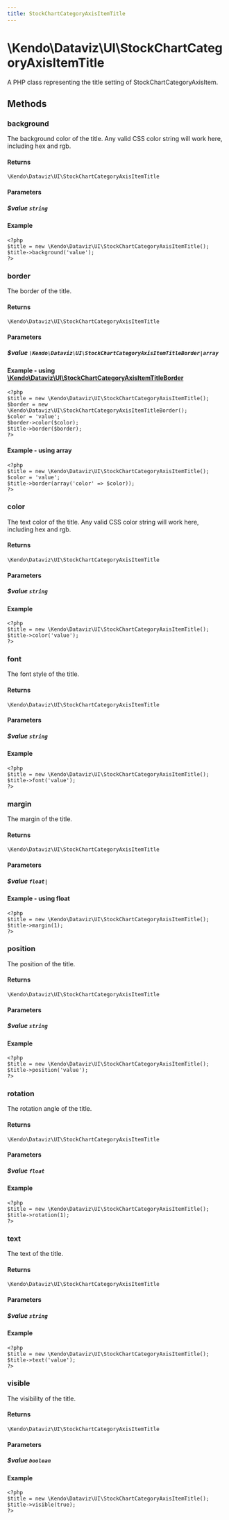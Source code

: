 ```yaml
---
title: StockChartCategoryAxisItemTitle
---
```


# \Kendo\Dataviz\UI\StockChartCategoryAxisItemTitle

A PHP class representing the title setting of StockChartCategoryAxisItem.


## Methods

### background
The background color of the title. Any valid CSS color string will work here, including
hex and rgb.

#### Returns
`\Kendo\Dataviz\UI\StockChartCategoryAxisItemTitle`

#### Parameters

##### $value `string`



#### Example 
    <?php
    $title = new \Kendo\Dataviz\UI\StockChartCategoryAxisItemTitle();
    $title->background('value');
    ?>

### border

The border of the title.

#### Returns
`\Kendo\Dataviz\UI\StockChartCategoryAxisItemTitle`

#### Parameters

##### $value `\Kendo\Dataviz\UI\StockChartCategoryAxisItemTitleBorder|array`


#### Example - using [\Kendo\Dataviz\UI\StockChartCategoryAxisItemTitleBorder](/api/wrappers/php/Kendo/Dataviz/UI/StockChartCategoryAxisItemTitleBorder)
    <?php
    $title = new \Kendo\Dataviz\UI\StockChartCategoryAxisItemTitle();
    $border = new \Kendo\Dataviz\UI\StockChartCategoryAxisItemTitleBorder();
    $color = 'value';
    $border->color($color);
    $title->border($border);
    ?>

#### Example - using array

    <?php
    $title = new \Kendo\Dataviz\UI\StockChartCategoryAxisItemTitle();
    $color = 'value';
    $title->border(array('color' => $color));
    ?>

### color
The text color of the title. Any valid CSS color string will work here, including hex and rgb.

#### Returns
`\Kendo\Dataviz\UI\StockChartCategoryAxisItemTitle`

#### Parameters

##### $value `string`



#### Example 
    <?php
    $title = new \Kendo\Dataviz\UI\StockChartCategoryAxisItemTitle();
    $title->color('value');
    ?>

### font
The font style of the title.

#### Returns
`\Kendo\Dataviz\UI\StockChartCategoryAxisItemTitle`

#### Parameters

##### $value `string`



#### Example 
    <?php
    $title = new \Kendo\Dataviz\UI\StockChartCategoryAxisItemTitle();
    $title->font('value');
    ?>

### margin
The margin of the title.

#### Returns
`\Kendo\Dataviz\UI\StockChartCategoryAxisItemTitle`

#### Parameters

##### $value `float|`



#### Example  - using float
    <?php
    $title = new \Kendo\Dataviz\UI\StockChartCategoryAxisItemTitle();
    $title->margin(1);
    ?>

### position
The position of the title.

#### Returns
`\Kendo\Dataviz\UI\StockChartCategoryAxisItemTitle`

#### Parameters

##### $value `string`



#### Example 
    <?php
    $title = new \Kendo\Dataviz\UI\StockChartCategoryAxisItemTitle();
    $title->position('value');
    ?>

### rotation
The rotation angle of the title.

#### Returns
`\Kendo\Dataviz\UI\StockChartCategoryAxisItemTitle`

#### Parameters

##### $value `float`



#### Example 
    <?php
    $title = new \Kendo\Dataviz\UI\StockChartCategoryAxisItemTitle();
    $title->rotation(1);
    ?>

### text
The text of the title.

#### Returns
`\Kendo\Dataviz\UI\StockChartCategoryAxisItemTitle`

#### Parameters

##### $value `string`



#### Example 
    <?php
    $title = new \Kendo\Dataviz\UI\StockChartCategoryAxisItemTitle();
    $title->text('value');
    ?>

### visible
The visibility of the title.

#### Returns
`\Kendo\Dataviz\UI\StockChartCategoryAxisItemTitle`

#### Parameters

##### $value `boolean`



#### Example 
    <?php
    $title = new \Kendo\Dataviz\UI\StockChartCategoryAxisItemTitle();
    $title->visible(true);
    ?>


